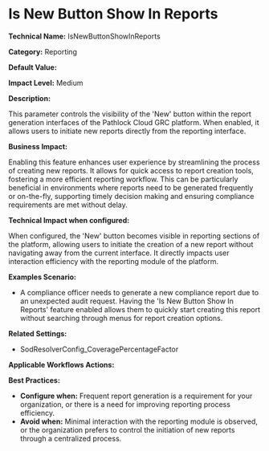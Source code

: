 # Is New Button Show In Reports

**Technical Name:** IsNewButtonShowInReports

**Category:** Reporting

**Default Value:**

**Impact Level:** Medium

**Description:**

This parameter controls the visibility of the 'New' button within the report generation interfaces of the Pathlock Cloud GRC platform. When enabled, it allows users to initiate new reports directly from the reporting interface. 

**Business Impact:**

Enabling this feature enhances user experience by streamlining the process of creating new reports. It allows for quick access to report creation tools, fostering a more efficient reporting workflow. This can be particularly beneficial in environments where reports need to be generated frequently or on-the-fly, supporting timely decision making and ensuring compliance requirements are met without delay.

**Technical Impact when configured:**

When configured, the 'New' button becomes visible in reporting sections of the platform, allowing users to initiate the creation of a new report without navigating away from the current interface. It directly impacts user interaction efficiency with the reporting module of the platform.

**Examples Scenario:**

- A compliance officer needs to generate a new compliance report due to an unexpected audit request. Having the 'Is New Button Show In Reports' feature enabled allows them to quickly start creating this report without searching through menus for report creation options.
  
**Related Settings:**

- SodResolverConfig_CoveragePercentageFactor

**Applicable Workflows Actions:** 

**Best Practices:** 

- **Configure when:** Frequent report generation is a requirement for your organization, or there is a need for improving reporting process efficiency. 
- **Avoid when:** Minimal interaction with the reporting module is observed, or the organization prefers to control the initiation of new reports through a centralized process.